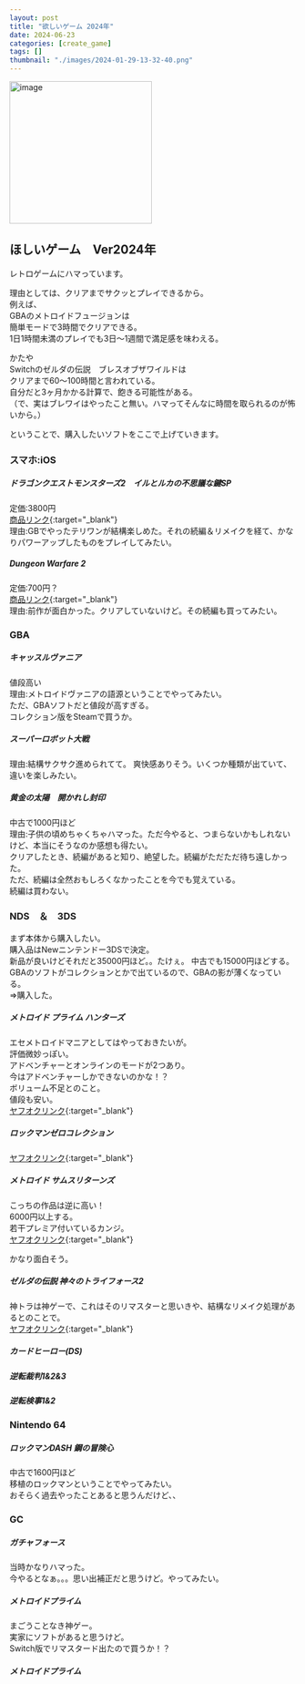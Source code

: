```yaml
---
layout: post
title: "欲しいゲーム 2024年"
date: 2024-06-23
categories: [create_game]
tags: []
thumbnail: "./images/2024-01-29-13-32-40.png"
---
```


<img src="{{ './images/2024-01-29-13-32-40.png' }}" alt="image" width="250" class="center-image"/>
  
## ほしいゲーム　Ver2024年
レトロゲームにハマっています。  
  
理由としては、クリアまでサクッとプレイできるから。  
例えば、  
GBAのメトロイドフュージョンは  
簡単モードで3時間でクリアできる。  
1日1時間未満のプレイでも3日〜1週間で満足感を味わえる。  
  
かたや  
Switchのゼルダの伝説　ブレスオブザワイルドは  
クリアまで60〜100時間と言われている。  
自分だと3ヶ月かかる計算で、飽きる可能性がある。  
（で、実はブレワイはやったこと無い。ハマってそんなに時間を取られるのが怖いから。）  
  
ということで、購入したいソフトをここで上げていきます。

### スマホ:iOS  

##### ドラゴンクエストモンスターズ2　イルとルカの不思議な鍵SP  
定価:3800円  
[商品リンク](https://apps.apple.com/jp/app/%E3%83%89%E3%83%A9%E3%82%B4%E3%83%B3%E3%82%AF%E3%82%A8%E3%82%B9%E3%83%88%E3%83%A2%E3%83%B3%E3%82%B9%E3%82%BF%E3%83%BC%E3%82%BA2-%E3%82%A4%E3%83%AB%E3%81%A8%E3%83%AB%E3%82%AB%E3%81%AE%E4%B8%8D%E6%80%9D%E8%AD%B0%E3%81%AA%E9%8D%B5sp/id1496918059){:target="_blank"}  
理由:GBでやったテリワンが結構楽しめた。それの続編＆リメイクを経て、かなりパワーアップしたものをプレイしてみたい。  

##### Dungeon Warfare 2  
定価:700円？  
[商品リンク](https://apps.apple.com/jp/app/%E3%83%80%E3%83%B3%E3%82%B8%E3%83%A7%E3%83%B3-%E3%82%A6%E3%82%A9%E3%83%BC%E3%83%95%E3%82%A7%E3%82%A22/id1453661259){:target="_blank"}  
理由:前作が面白かった。クリアしていないけど。その続編も買ってみたい。  


### GBA
##### キャッスルヴァニア
値段高い  
理由:メトロイドヴァニアの語源ということでやってみたい。  
    ただ、GBAソフトだと値段が高すぎる。  
    コレクション版をSteamで買うか。  

##### スーパーロボット大戦
理由:結構サクサク進められてて。
    爽快感ありそう。いくつか種類が出ていて、違いを楽しみたい。  
    

##### 黄金の太陽　開かれし封印
中古で1000円ほど  
理由:子供の頃めちゃくちゃハマった。ただ今やると、つまらないかもしれないけど、本当にそうなのか感想も得たい。  
    クリアしたとき、続編があると知り、絶望した。続編がただただ待ち遠しかった。  
    ただ、続編は全然おもしろくなかったことを今でも覚えている。  
    続編は買わない。  

### NDS　＆　3DS
まず本体から購入したい。  
購入品はNewニンテンドー3DSで決定。  
新品が良いけどそれだと35000円ほど。。たけぇ。
中古でも15000円ほどする。  
GBAのソフトがコレクションとかで出ているので、GBAの影が薄くなっている。  
⇒購入した。  
    

##### メトロイド プライム ハンターズ
エセメトロイドマニアとしてはやっておきたいが。  
評価微妙っぽい。    
アドベンチャーとオンラインのモードが2つあり。  
今はアドベンチャーしかできないのかな！？  
ボリューム不足とのこと。  
値段も安い。  
[ヤフオクリンク](https://auctions.yahoo.co.jp/search/search?va=%E3%83%A1%E3%83%88%E3%83%AD%E3%82%A4%E3%83%89+%E3%83%97%E3%83%A9%E3%82%A4%E3%83%A0+%E3%83%8F%E3%83%B3%E3%82%BF%E3%83%BC%E3%82%BA){:target="_blank"}  
  
##### ロックマンゼロコレクション
[ヤフオクリンク](https://auctions.yahoo.co.jp/search/search?p=%E3%83%AD%E3%83%83%E3%82%AF%E3%83%9E%E3%83%B3%E3%82%BC%E3%83%AD%E3%82%B3%E3%83%AC%E3%82%AF%E3%82%B7%E3%83%A7%E3%83%B3){:target="_blank"}  


##### メトロイド サムスリターンズ
こっちの作品は逆に高い！  
6000円以上する。  
若干プレミア付いているカンジ。  
[ヤフオクリンク](https://auctions.yahoo.co.jp/search/search?va=%E3%83%A1%E3%83%88%E3%83%AD%E3%82%A4%E3%83%89%20%E3%82%B5%E3%83%A0%E3%82%B9%E3%83%AA%E3%82%BF%E3%83%BC%E3%83%B3%E3%82%BA){:target="_blank"}  
  
かなり面白そう。  
  

##### ゼルダの伝説 神々のトライフォース2
神トラは神ゲーで、これはそのリマスターと思いきや、結構なリメイク処理があるとのことで。  
[ヤフオクリンク](https://auctions.yahoo.co.jp/search/search?va=%E3%82%BC%E3%83%AB%E3%83%80%E3%81%AE%E4%BC%9D%E8%AA%AC%20%E7%A5%9E%E3%80%85%E3%81%AE%E3%83%88%E3%83%A9%E3%82%A4%E3%83%95%E3%82%A9%E3%83%BC%E3%82%B92){:target="_blank"}  


##### カードヒーロー(DS)
##### 逆転裁判1&2&3
##### 逆転検事1&2


### Nintendo 64
##### ロックマンDASH 鋼の冒険心
中古で1600円ほど  
移植のロックマンということでやってみたい。  
おそらく過去やったことあると思うんだけど、、  

  

### GC
##### ガチャフォース
当時かなりハマった。  
今やるとなぁ。。。思い出補正だと思うけど。やってみたい。  

##### メトロイドプライム
まごうことなき神ゲー。  
実家にソフトがあると思うけど。  
Switch版でリマスタード出たので買うか！？  



##### メトロイドプライム